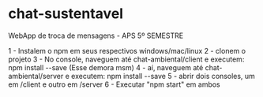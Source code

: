 # chat-sustentavel
WebApp de troca de mensagens - APS 5º SEMESTRE

1 - Instalem o npm em seus respectivos windows/mac/linux
2 - clonem o projeto
3 - No console, naveguem até chat-ambiental/client e executem:
npm install --save
(Esse demora msm)
4 - aí, naveguem até chat-ambiental/server e executem:
npm install --save
5 - abrir dois consoles, um em /client e outro em /server
6 - Executar "npm start" em ambos
